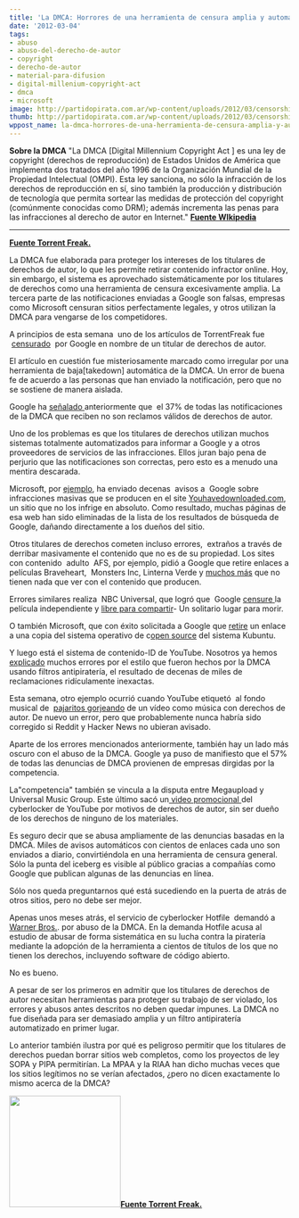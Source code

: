 ```yaml
---
title: 'La DMCA: Horrores de una herramienta de censura amplia y automatizada'
date: '2012-03-04'
tags:
- abuso
- abuso-del-derecho-de-autor
- copyright
- derecho-de-autor
- material-para-difusion
- digital-millenium-copyright-act
- dmca
- microsoft
image: http://partidopirata.com.ar/wp-content/uploads/2012/03/censorship.jpg
thumb: http://partidopirata.com.ar/wp-content/uploads/2012/03/censorship-150x150.jpg
wppost_name: la-dmca-horrores-de-una-herramienta-de-censura-amplia-y-automatizada
---
```


<strong>Sobre la DMCA</strong>
"La DMCA [Digital Millennium Copyright Act ] es una ley de copyright (derechos de reproducción) de Estados Unidos de América que implementa dos tratados del año 1996 de la Organización Mundial de la Propiedad Intelectual (OMPI). Esta ley sanciona, no sólo la infracción de los derechos de reproducción en sí, sino también la producción y distribución de tecnología que permita sortear las medidas de protección del copyright (comúnmente conocidas como DRM); además incrementa las penas para las infracciones al derecho de autor en Internet."
<strong><a href="https://es.wikipedia.org/wiki/Digital_Millennium_Copyright_Act" target="_blank">Fuente WIkipedia</a></strong>

<hr />

<strong><a href="https://torrentfreak.com/dmca-horrors-of-a-broad-and-automated-censorship-tool-120304/" target="_blank">Fuente Torrent Freak.</a></strong>

La DMCA fue elaborada para proteger los intereses de los titulares de derechos de autor, lo que les permite retirar contenido infractor online. Hoy, sin embargo, el sistema es aprovechado sistemáticamente por los titulares de derechos como una herramienta de censura excesivamente amplia. La tercera parte de las notificaciones enviadas a Google son falsas, empresas como Microsoft censuran sitios perfectamente legales, y otros utilizan la DMCA para vengarse de los competidores.

A principios de esta semana  uno de los artículos de TorrentFreak fue  <a href="http://partidopirata.com.ar/3320/sites-que-cuestionan-el-argumento-oficial-sobre-pirateria-son-censurados">censurado</a>  por Google en nombre de un titular de derechos de autor.

El artículo en cuestión fue misteriosamente marcado como irregular por una herramienta de baja[takedown] automática de la DMCA. Un error de buena fe de acuerdo a las personas que han enviado la notificación, pero que no se sostiene de manera aislada.

Google ha <a href="http://pcworld.co.nz/pcworld/pcw.nsf/feature/93FEDCEF6636CF90CC25757A0072B4B7">señalado </a>anteriormente que  el 37% de todas las notificaciones de la DMCA que reciben no son reclamos válidos de derechos de autor.

Uno de los problemas es que los titulares de derechos utilizan muchos sistemas totalmente automatizados para informar a Google y a otros proveedores de servicios de las infracciones. Ellos juran bajo pena de perjurio que las notificaciones son correctas, pero esto es a menudo una mentira descarada.

Microsoft, por <a href="http://www.chillingeffects.org/dmca512c/notice.cgi?NoticeID=217611">ejemplo</a>, ha enviado decenas  avisos a  Google sobre infracciones masivas que se producen en el site <a href="http://youhavedownloaded.com/">Youhavedownloaded.com</a>, un sitio que no los infrige en absoluto. Como resultado, muchas páginas de esa web han sido eliminadas de la lista de los resultados de búsqueda de Google, dañando directamente a los dueños del sitio.

Otros titulares de derechos cometen incluso errores,  extraños a través de derribar masivamente el contenido que no es de su propiedad. Los sites con contenido  adulto  AFS, por ejemplo, pidió a Google que retire enlaces a películas Braveheart,  Monsters Inc, Linterna Verde y <a href="http://www.chillingeffects.org/dmca512c/notice.cgi?NoticeID=205681">muchos más</a> que no tienen nada que ver con el contenido que producen.

Errores similares realiza  NBC Universal, que logró que  Google <a href="http://www.chillingeffects.org/dmca512c/notice.cgi?NoticeID=134611">censure </a>la película independiente y <a href="http://torrentfreak.com/a-lonely-place-for-dying-a-smash-hit-on-bittorrent-110805/">libre para compartir</a>- Un solitario lugar para morir.

O también Microsoft, que con éxito solicitada a Google que <a href="http://www.chillingeffects.org/dmca512c/notice.cgi?NoticeID=204504">retire</a> un enlace a una copia del sistema operativo de c<a href="http://en.wikipedia.org/wiki/Kubuntu">open source</a> del sistema Kubuntu.

Y luego está el sistema de contenido-ID de YouTube. Nosotros ya hemos <a href="http://torrentfreak.com/youtubes-content-id-piracy-filter-wreaks-havoc-110908/">explicado</a> muchos errores por el estilo que fueron hechos por la DMCA usando filtros antipiratería, el resultado de decenas de miles de reclamaciones ridículamente inexactas.

Esta semana, otro ejemplo ocurrió cuando YouTube etiquetó  al fondo musical de  <a href="http://news.ycombinator.com/item?id=3637124">pajaritos gorjeando</a> de un vídeo como música con derechos de autor. De nuevo un error, pero que probablemente nunca habría sido corregido si Reddit y Hacker News no ubieran avisado.

Aparte de los errores mencionados anteriormente, también hay un lado más oscuro con el abuso de la DMCA. Google ya puso de manifiesto que el 57% de todas las denuncias de DMCA provienen de empresas dirgidas por la competencia.

La"competencia" también se vincula a la disputa entre Megaupload y Universal Music Group. Este último sacó un<a href="http://partidopirata.com.ar/2548/un-ejemplo-de-notice-and-take-down-la-censura-al-video-de-megaupload"> video promocional </a>del cyberlocker de YouTube por motivos de derechos de autor, sin ser dueño de los derechos de ninguno de los materiales.

Es seguro decir que se abusa ampliamente de las denuncias basadas en la  DMCA. Miles de avisos automáticos con cientos de enlaces cada uno son enviados a diario, convirtiéndola en una herramienta de censura general. Sólo la punta del iceberg es visible al público gracias a compañías como Google que publican algunas de las denuncias en línea.

Sólo nos queda preguntarnos qué está sucediendo en la puerta de atrás de otros sitios, pero no debe ser mejor.

Apenas unos meses atrás, el servicio de cyberlocker Hotfile  demandó a <a href="http://torrentfreak.com/warner-bros-admits-sending-hotfile-false-takedown-requests-111109/">Warner Bros.</a>. por abuso de la DMCA. En la demanda Hotfile acusa al estudio de abusar de forma sistemática en su lucha contra la piratería mediante la adopción de la herramienta a cientos de títulos de los que no tienen los derechos, incluyendo software de código abierto.

No es bueno.

A pesar de ser los primeros en admitir que los titulares de derechos de autor necesitan herramientas para proteger su trabajo de ser violado, los errores y abusos antes descritos no deben quedar impunes. La DMCA no fue diseñada para ser demasiado amplia y un filtro antipiratería automatizado en primer lugar.

Lo anterior también ilustra por qué es peligroso permitir que los titulares de derechos puedan borrar sitios web completos, como los proyectos de ley  SOPA y PIPA permitirían. La MPAA y la RIAA han dicho muchas veces que los sitios legítimos no se verían afectados, ¿pero no dicen exactamente lo mismo acerca de la DMCA?

<strong><a href="http://partidopirata.com.ar/wp-content/uploads/2012/03/censorship.jpg"><img class="aligncenter size-full wp-image-3376" title="Censura" src="http://partidopirata.com.ar/wp-content/uploads/2012/03/censorship.jpg" alt="" width="200" height="200" /></a><a href="https://torrentfreak.com/dmca-horrors-of-a-broad-and-automated-censorship-tool-120304/" target="_blank">Fuente Torrent Freak.</a></strong>
